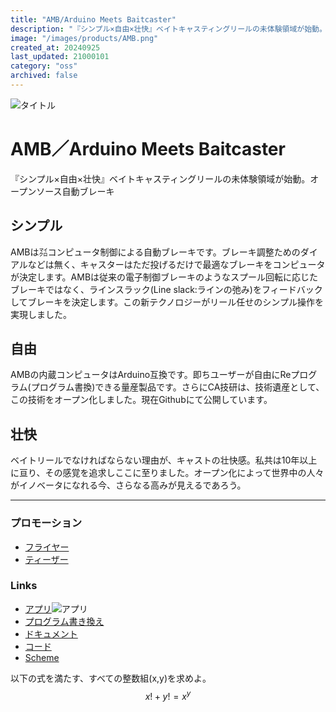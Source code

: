```yaml
---
title: "AMB/Arduino Meets Baitcaster"
description: "『シンプル×自由×壮快』ベイトキャスティングリールの未体験領域が始動。オープンソース自動ブレーキ"
image: "/images/products/AMB.png"
created_at: 20240925
last_updated: 21000101
category: "oss"
archived: false
---
```


![タイトル](/images/products/AMB.png)

# AMB／Arduino Meets Baitcaster  
『シンプル×自由×壮快』ベイトキャスティングリールの未体験領域が始動。オープンソース自動ブレーキ
## シンプル  
AMBは㍃コンピュータ制御による自動ブレーキです。ブレーキ調整ためのダイアルなどは無く、キャスターはただ投げるだけで最適なブレーキをコンピュータが決定します。AMBは従来の電子制御ブレーキのようなスプール回転に応じたブレーキではなく、ラインスラック(Line slack:ラインの弛み)をフィードバックしてブレーキを決定します。この新テクノロジーがリール任せのシンプル操作を実現しました。

## 自由  
AMBの内蔵コンピュータはArduino互換です。即ちユーザーが自由にReプログラム(プログラム書換)できる量産製品です。さらにCA技研は、技術遺産として、この技術をオープン化しました。現在Githubにて公開しています。

## 壮快  
ベイトリールでなければならない理由が、キャストの壮快感。私共は10年以上に亘り、その感覚を追求しここに至りました。オープン化によって世界中の人々がイノベータになれる今、さらなる高みが見えるであろう。

---

### プロモーション  
- [フライヤー](/images/products/ardcino/flyer01.svg)  
- [ティーザー](/images/products/ardcino/teaser01.webm)  

### Links
- [アプリ](https://www.c-able.ne.jp/~hirai551/dl/dc12.html)![アプリ](/images/products/ardcino/QR_787318.png)
- [プログラム書き換え](https://www.c-able.ne.jp/~hirai551/dl/dc/)
- [ドキュメント](https://github.com/CA-Giken/AMB/design_sheet)
- [コード](https://github.com/CA-Giken/AMB)
- [Scheme](/images/products/ardcino/fig04.png)

以下の式を満たす、すべての整数組(x,y)を求めよ。
$$
x!+y!=x^y
$$